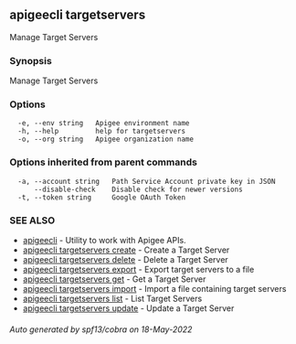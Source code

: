 ## apigeecli targetservers

Manage Target Servers

### Synopsis

Manage Target Servers

### Options

```
  -e, --env string   Apigee environment name
  -h, --help         help for targetservers
  -o, --org string   Apigee organization name
```

### Options inherited from parent commands

```
  -a, --account string   Path Service Account private key in JSON
      --disable-check    Disable check for newer versions
  -t, --token string     Google OAuth Token
```

### SEE ALSO

* [apigeecli](apigeecli.md)	 - Utility to work with Apigee APIs.
* [apigeecli targetservers create](apigeecli_targetservers_create.md)	 - Create a Target Server
* [apigeecli targetservers delete](apigeecli_targetservers_delete.md)	 - Delete a Target Server
* [apigeecli targetservers export](apigeecli_targetservers_export.md)	 - Export target servers to a file
* [apigeecli targetservers get](apigeecli_targetservers_get.md)	 - Get a Target Server
* [apigeecli targetservers import](apigeecli_targetservers_import.md)	 - Import a file containing target servers
* [apigeecli targetservers list](apigeecli_targetservers_list.md)	 - List Target Servers
* [apigeecli targetservers update](apigeecli_targetservers_update.md)	 - Update a Target Server

###### Auto generated by spf13/cobra on 18-May-2022
